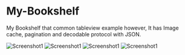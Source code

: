 # My-Bookshelf
My Bookshelf that common tableview example however, It has Image cache, pagination and decodable protocol with JSON.

![Screenshot1](https://github.com/iOS-Xcode/NavigationViewController_Tutorial/tree/main/NavigationViewController_Tutorial/screenshot1.png?raw=true "screenshot1")
![Screenshot1](https://github.com/iOS-Xcode/NavigationViewController_Tutorial/tree/main/NavigationViewController_Tutorial/screenshot1.png?raw=true "screenshot1")
![Screenshot1](https://github.com/iOS-Xcode/NavigationViewController_Tutorial/tree/main/NavigationViewController_Tutorial/screenshot1.png?raw=true "screenshot1")
![Screenshot1](https://github.com/iOS-Xcode/NavigationViewController_Tutorial/tree/main/NavigationViewController_Tutorial/screenshot1.png?raw=true "screenshot1")
